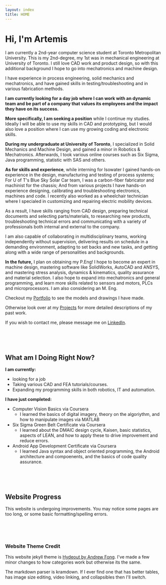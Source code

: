 ```yaml
---
layout: index
title: HOME
---
```


# Hi, I'm Artemis
I am currently a 2nd-year computer science student at Toronto Metropolitan University. This is my 2nd-degree, my 1st was in mechanical engineering at University of Toronto. I still love CAD work and product design, so with this additional background I hope to go into mechatronics and machine design.

I have experience in process engineering, solid mechanics and mechatronics, and have gained skills in testing/troubleshooting and in various fabrication methods. 

**I am currently looking for a day job where I can work with an dynamic team and be part of a company that values its employees and the impact they have on its success.**

**More specifically, I am seeking a position** while I continue my studies. Ideally I will be able to use my skills in CAD and prototyping, but I would also love a position where I can use my growing coding and electronic skills. 

[comment]: # ( s a mechanical/mechatronics/process engineer or designer, though I can also transition into quality, programming and consulting. I will accept contract and part-time positions, and am also willing to relocate, travel for work, and to work both remotely and on-site. )

**During my undergraduate at University of Toronto**, I specialized in Solid Mechanics and Machine Design, and gained a minor in Robotics & Mechatronics. Afterwards, I took various online courses such as Six Sigma, Java programming, statistic with SAS and others.

**As for skills and experience**, while interning for Isowater I gained hands-on experience in the design, manufacturing and testing of process systems; For U of T's Blue Sky Solar Car team, I was a carbon-fiber fabricator and machinist for the chassis; And from various projects I have hands-on experience designing, calibrating and troubleshooting electronics, machines and code. I recently also worked as a wheelchair technician where I specialed in customizing and repairing electric mobility devices.

As a result, I have skills ranging from CAD design, preparing technical documents and selecting parts/materials, to researching new products, troubleshooting technical errors and communicating with a variety of professionals both internal and external to the company.

I am also capable of collaborating in multidisciplinary teams, working independently without supervision, delivering results on schedule in a demanding environment, adapting to set backs and new tasks, and getting along with a wide range of personalities and backgrounds. 

**In the future,** I plan on obtaining my P.Eng! I hope to become an expert in machine design, mastering software like SolidWorks, AutoCAD and ANSYS, and mastering stress analysis, dynamics & kinematics, quality assurance and material selection. I also hope to expand into mechatronics and general programming, and learn more skills related to sensors and motors, PLCs and microprocessors. I am also considering an M. Eng. 
 

[comment]: # ( More details on what i was at iso?? )


Checkout my [Portfolio](/CAD_Portfolio.md) to see the models and drawings I have made. 

Otherwise look over at my [Projects](category/projects.md) for more detailed descriptions of my past work.

If you wish to contact me, please message me on [LinkedIn](https://www.linkedin.com/in/leeyulim/).

[comment]: # ( Add link to outside???? )
[comment]: # ( Might change blurb details later )

<p>&nbsp;</p> 
<p>&nbsp;</p> 

## What am I Doing Right Now?

**I am currently:**
- looking for a job
- Taking various CAD and FEA tutorials/courses.
- Expanding my programming skills in both robotics, IT and automation.


**I have just completed:**
- Computer Vision Basics via Coursera
  - I learned the basics of digital imagery, theory on the algoriythm, and how to manipulate images via MATLAB
- Six Sigma Green Belt Certificate via Coursera
  - I learned about the DMAIC design cycle, Kaisen, basic statistics, aspects of LEAN, and how to apply these to drive improvement and reduce errors.
- Android App Development Certificate via Coursera
  - I learned Java syntax and object oriented programming, the Android architecture and compoenents, and the basics of code quality assurance.


<p>&nbsp;</p> 
<p>&nbsp;</p> 

## Website Progress
This website is undergoing improvements. You may notice some pages are too long, or some basic formatting/spelling errors. 


<p>&nbsp;</p> 
<p>&nbsp;</p> 

### Website Theme Credit
This website jekyll theme is [Hydeout by Andrew Fong](https://github.com/fongandrew/hydeout). I've made a few minor changes to how categories work but otherwise its the same.

The markdown parser is kramdown. If I ever find one that has better tables, has image size editing, video linking, and collapsibles then I'll switch.

